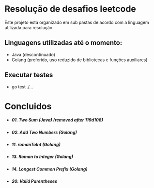 # Resolução de desafios leetcode

Este projeto esta organizado em sub pastas de acordo com a linguagem utilizada para resolução

## Linguagens utilizadas até o momento:

- Java (descontinuado)
- Golang (preferido, uso reduzido de bibliotecas e funções auxiliares)

## Executar testes

- go test ./...

# Concluidos

- ##### 01. Two Sum (Java) (removed after 119d108)
- ##### 02. Add Two Numbers (Golang)
- ##### 11. romanToInt (Golang)
- ##### 13. Roman to Integer (Golang)
- ##### 14. Longest Common Prefix (Golang)
- ##### 20. Valid Parentheses
